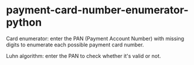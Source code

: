 # payment-card-number-enumerator-python

Card enumerator: enter the PAN (Payment Account Number) with missing digits to enumerate each possible payment card number.

Luhn algorithm: enter the PAN to check whether it's valid or not.
